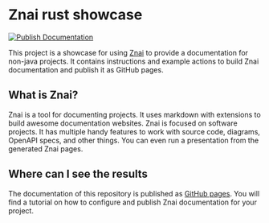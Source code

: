 # Znai rust showcase

[![Publish Documentation](https://github.com/dimasmith/znai-rust-showcase/actions/workflows/znai-pages-deploy.yaml/badge.svg)](https://github.com/dimasmith/znai-rust-showcase/actions/workflows/znai-pages-deploy.yaml)

This project is a showcase for using [Znai](https://testingisdocumenting.org/znai) to provide a documentation for non-java projects.
It contains instructions and example actions to build Znai documentation and publish it as GitHub pages.

## What is Znai?

Znai is a tool for documenting projects. 
It uses markdown with extensions to build awesome documentation websites.
Znai is focused on software projects.
It has multiple handy features to work with source code, diagrams, OpenAPI specs, and other things. 
You can even run a presentation from the generated Znai pages.

## Where can I see the results

The documentation of this repository is published as [GitHub pages](https://dimasmith.github.io/znai-rust-showcase/tutorial/create-documentation). 
You will find a tutorial on how to configure and publish Znai documentation for your project.
